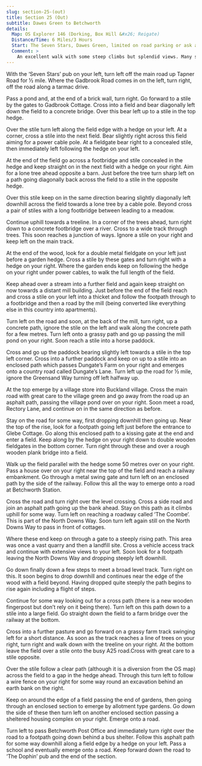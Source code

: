 ```yaml
---
slug: section-25-(out)
title: Section 25 (Out)
subtitle: Dawes Green to Betchworth
details:
  Map: OS Explorer 146 (Dorking, Box Hill &#x26; Reigate)
  Distance/Time: 6 Miles/3 Hours
  Start: The Seven Stars, Dawes Green, limited on road parking or ask at the pub
  Comment: >
    An excellent walk with some steep climbs but splendid views. Many stiles but generally in good condition. A small amount of roadwalking. Buckland is a pleasant village before the climb up onto the North Downs  Way. There is a clear diversion around an excavation near to Betchworth.
---
```

With the ‘Seven Stars’ pub on your left, turn left off the main road up Tapner Road for ½ mile. Where the Gadbrook Road comes in on the left, turn right, off the road along a tarmac drive.

Pass a pond and, at the end of a brick wall, turn right. Go forward to a stile by the gates to Gadbrook Cottage. Cross into a field and bear diagonally left down the field to a concrete bridge. Over this bear left up to a stile in the top hedge.

Over the stile turn left along the field edge with a hedge on your left. At a corner, cross a stile into the next field. Bear slightly right across this field aiming for a power cable pole. At a fieldgate bear right to a concealed stile, then immediately left following the hedge on your left.

At the end of the field go across a footbridge and stile concealed in the hedge and keep straight on in the next field with a hedge on your right. Aim for a lone tree ahead opposite a barn. Just before the tree turn sharp left on a path going diagonally back across the field to a stile in the opposite hedge.

Over this stile keep on in the same direction bearing slightly diagonally left downhill across the field towards a lone tree by a cable pole. Beyond cross a pair of stiles with a long footbridge between leading to a meadow.

Continue uphill towards a treeline. In a corner of the trees ahead, turn right down to a concrete footbridge over a river. Cross to a wide track through trees. This soon reaches a junction of ways. Ignore a stile on your right and keep left on the main track.

At the end of the wood, look for a double metal fieldgate on your left just before a garden hedge. Cross a stile by these gates and turn right with a hedge on your right. Where the garden ends keep on following the hedge on your right under power cables, to walk the full length of the field.

Keep ahead over a stream into a further field and again keep straight on now towards a distant mill building. Just before the end of the field reach and cross a stile on your left into a thicket and follow the footpath through to a footbridge and then a road by the mill (being converted like everything else in this country into apartments).

Turn left on the road and soon, at the back of the mill, turn right, up a concrete path, ignore the stile on the left and walk along the concrete path for a few metres. Turn left onto a grassy path and go up passing the mill pond on your right. Soon reach a stile into a horse paddock.

Cross and go up the paddock bearing slightly left towards a stile in the top left corner. Cross into a further paddock and keep on up to a stile into an enclosed path which passes Dungate’s Farm on your right and emerges onto a country road called Dungate’s Lane. Turn left up the road for ½ mile, ignore the Greensand Way turning off left halfway up.

At the top emerge by a village store into Buckland village. Cross the main road with great care to the village green and go away from the road up an asphalt path, passing the village pond over on your right. Soon meet a road, Rectory Lane, and continue on in the same direction as before.

Stay on the road for some way, first dropping downhill then going up. Near the top of the rise, look for a footpath going left just before the entrance to Glebe Cottage. Go along this enclosed path to a kissing gate at the end and enter a field. Keep along by the hedge on your right down to double wooden fieldgates in the bottom corner. Turn right through these and over a rough wooden plank bridge into a field.

Walk up the field parallel with the hedge some 50 metres over on your right. Pass a house over on your right near the top of the field and reach a railway embankment. Go through a metal swing gate and turn left on an enclosed path by the side of the railway. Follow this all the way to emerge onto a road at Betchworth Station.

Cross the road and turn right over the level crossing. Cross a side road and join an asphalt path going up the bank ahead. Stay on this path as it climbs uphill for some way. Turn left on reaching a roadway called ‘The Coombe’. This is part of the North Downs Way. Soon turn left again still on the North Downs Way to pass in front of cottages.

Where these end keep on through a gate to a steeply rising path. This area was once a vast quarry and then a landfill site. Cross a vehicle access track and continue with extensive views to your left. Soon look for a footpath leaving the North Downs Way and dropping steeply left downhill.

Go down finally down a few steps to meet a broad level track. Turn right on this. It soon begins to drop downhill and continues near the edge of the wood with a field beyond. Having dropped quite steeply the path begins to rise again including a flight of steps.

Continue for some way looking out for a cross path (there is a new wooden fingerpost but don’t rely on it being there). Turn left on this path down to a stile into a large field. Go straight down the field to a farm bridge over the railway at the bottom.

Cross into a further pasture and go forward on a grassy farm track swinging left for a short distance. As soon as the track reaches a line of trees on your right, turn right and walk down with the treeline on your right. At the bottom leave the field over a stile onto the busy A25 road.Cross with great care to a stile opposite.

Over the stile follow a clear path (although it is a diversion from the OS map) across the field to a gap in the hedge ahead. Through this turn left to follow a wire fence on your right for some way round an excavation behind an earth bank on the right.

Keep on around the edge of a field passing the end of gardens, then going through an enclosed section to emerge by allotment type gardens. Go down the side of these then turn left on another enclosed section passing a sheltered housing complex on your right. Emerge onto a road.

Turn left to pass Betchworth Post Office and immediately turn right over the road to a footpath going down behind a bus shelter. Follow this asphalt path for some way downhill along a field edge by a hedge on your left. Pass a school and eventually emerge onto a road. Keep forward down the road to ‘The Dophin’ pub and the end of the section.


